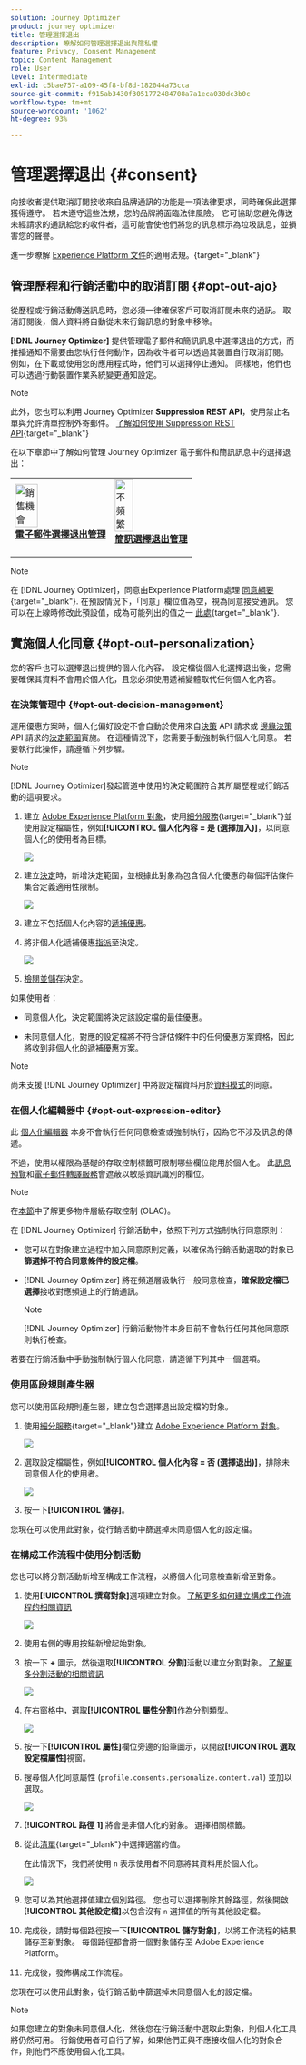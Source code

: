 ```yaml
---
solution: Journey Optimizer
product: journey optimizer
title: 管理選擇退出
description: 瞭解如何管理選擇退出與隱私權
feature: Privacy, Consent Management
topic: Content Management
role: User
level: Intermediate
exl-id: c5bae757-a109-45f8-bf8d-182044a73cca
source-git-commit: f915ab3430f3051772484708a7a1eca030dc3b0c
workflow-type: tm+mt
source-wordcount: '1062'
ht-degree: 93%

---
```


# 管理選擇退出 {#consent}

向接收者提供取消訂閱接收來自品牌通訊的功能是一項法律要求，同時確保此選擇獲得遵守。 若未遵守這些法規，您的品牌將面臨法律風險。 它可協助您避免傳送未經請求的通訊給您的收件者，這可能會使他們將您的訊息標示為垃圾訊息，並損害您的聲譽。

進一步瞭解 [Experience Platform 文件](https://experienceleague.adobe.com/docs/experience-platform/privacy/regulations/overview.html?lang=zh-Hant#regulations)的適用法規。{target="_blank"}

## 管理歷程和行銷活動中的取消訂閱 {#opt-out-ajo}

從歷程或行銷活動傳送訊息時，您必須一律確保客戶可取消訂閱未來的通訊。 取消訂閱後，個人資料將自動從未來行銷訊息的對象中移除。

**[!DNL Journey Optimizer]** 提供管理電子郵件和簡訊訊息中選擇退出的方式，而推播通知不需要由您執行任何動作，因為收件者可以透過其裝置自行取消訂閱。 例如，在下載或使用您的應用程式時，他們可以選擇停止通知。 同樣地，他們也可以透過行動裝置作業系統變更通知設定。

>[!NOTE]
>
>此外，您也可以利用 Journey Optimizer **Suppression REST API**，使用禁止名單與允許清單控制外寄郵件。 [了解如何使用 Suppression REST API](https://developer.adobe.com/journey-optimizer-apis/references/suppression/){target="_blank"}


在以下章節中了解如何管理 Journey Optimizer 電子郵件和簡訊訊息中的選擇退出：

<table style="table-layout:fixed"><tr style="border: 0;">
<td>
<a href="../email/email-opt-out.md">
<img alt="銷售機會" src="../assets/do-not-localize/privacy-email-optout.jpeg" width="50%">
</a>
<div><a href="../email/email-opt-out.md"><strong>電子郵件選擇退出管理</strong>
</div>
<p>
</td>
<td>
<a href="../sms/sms-opt-out.md">
<img alt="不頻繁" src="../assets/do-not-localize/privacy-sms-opt-out.jpeg" width="50%">
</a>
<div>
<a href="../sms/sms-opt-out.md"><strong>簡訊選擇退出管理</strong></a>
</div>
<p></td>
</tr></table>

>[!NOTE]
>
>在 [!DNL Journey Optimizer]，同意由Experience Platform處理 [同意綱要](https://experienceleague.adobe.com/docs/experience-platform/xdm/field-groups/profile/consents.html?lang=zh-Hant){target="_blank"}. 在預設情況下，「同意」欄位值為空，視為同意接受通訊。 您可以在上線時修改此預設值，成為可能列出的值之一 [此處](https://experienceleague.adobe.com/docs/experience-platform/xdm/data-types/consents.html?lang=zh-Hant#choice-values){target="_blank"}.

## 實施個人化同意 {#opt-out-personalization}

您的客戶也可以選擇退出提供的個人化內容。 設定檔從個人化選擇退出後，您需要確保其資料不會用於個人化，且您必須使用遞補變體取代任何個人化內容。

### 在決策管理中 {#opt-out-decision-management}

運用優惠方案時，個人化偏好設定不會自動於使用來自[決策](../offers/api-reference/offer-delivery-api/decisioning-api.md) API 請求或 [邊緣決策](../offers/api-reference/offer-delivery-api/edge-decisioning-api.md) API 請求的[決定範圍](../offers/offer-activities/create-offer-activities.md#add-decision-scopes)實施。 在這種情況下，您需要手動強制執行個人化同意。 若要執行此操作，請遵循下列步驟。

>[!NOTE]
>
>[!DNL Journey Optimizer]發起管道中使用的決定範圍符合其所屬歷程或行銷活動的這項要求。

1. 建立 [Adobe Experience Platform 對象](../audience/access-audiences.md)，使用[細分服務](https://experienceleague.adobe.com/docs/experience-platform/segmentation/ui/overview.html?lang=zh-Hant){target="_blank"}並使用設定檔屬性，例如&#x200B;**[!UICONTROL 個人化內容 = 是 (選擇加入)]**，以同意個人化的使用者為目標。

   ![](assets/perso-consent-od-audience.png)

1. 建立[決定](../offers/offer-activities/create-offer-activities.md)時，新增決定範圍，並根據此對象為包含個人化優惠的每個評估條件集合定義適用性限制。

   ![](assets/perso-consent-od-audience-decision.png)

1. 建立不包括個人化內容的[遞補優惠](../offers/offer-library/creating-fallback-offers.md)。

1. 將非個人化遞補優惠[指派](../offers/offer-activities/create-offer-activities.md#add-fallback)至決定。

   ![](assets/perso-consent-od-audience-fallback.png)

1. [檢閱並儲存](../offers/offer-activities/create-offer-activities.md#review)決定。

如果使用者：

* 同意個人化，決定範圍將決定該設定檔的最佳優惠。

* 未同意個人化，對應的設定檔將不符合評估條件中的任何優惠方案資格，因此將收到非個人化的遞補優惠方案。

>[!NOTE]
>
>尚未支援 [!DNL Journey Optimizer] 中將設定檔資料用於[資料模式](../offers/ranking/ai-models.md)的同意。

### 在個人化編輯器中 {#opt-out-expression-editor}

此 [個人化編輯器](../personalization/personalization-build-expressions.md) 本身不會執行任何同意檢查或強制執行，因為它不涉及訊息的傳遞。

不過，使用以權限為基礎的存取控制標籤可限制哪些欄位能用於個人化。 此[訊息預覽](../content-management/preview.md)和[電子郵件轉譯服務](../content-management/rendering.md)會遮蔽以敏感資訊識別的欄位。

>[!NOTE]
>
>在[本節](../administration/object-based-access.md)中了解更多物件層級存取控制 (OLAC)。

在 [!DNL Journey Optimizer] 行銷活動中，依照下列方式強制執行同意原則：

* 您可以在對象建立過程中加入同意原則定義，以確保為行銷活動選取的對象已&#x200B;**篩選掉不符合同意條件的設定檔**。 

* [!DNL Journey Optimizer] 將在頻道層級執行一般同意檢查，**確保設定檔已選擇**&#x200B;接收對應頻道上的行銷通訊。

  >[!NOTE]
  >
  >[!DNL Journey Optimizer] 行銷活動物件本身目前不會執行任何其他同意原則執行檢查。

若要在行銷活動中手動強制執行個人化同意，請遵循下列其中一個選項。

### 使用區段規則產生器

您可以使用區段規則產生器，建立包含選擇退出設定檔的對象。

1. 使用[細分服務](https://experienceleague.adobe.com/docs/experience-platform/segmentation/ui/overview.html?lang=zh-Hant){target="_blank"}建立 [Adobe Experience Platform 對象](../audience/access-audiences.md)。

   ![](assets/perso-consent-audience-build-rule.png)

1. 選取設定檔屬性，例如&#x200B;**[!UICONTROL 個人化內容 = 否 (選擇退出)]**，排除未同意個人化的使用者。

   ![](assets/perso-consent-audience-no.png)

1. 按一下&#x200B;**[!UICONTROL 儲存]**。

您現在可以使用此對象，從行銷活動中篩選掉未同意個人化的設定檔。

### 在構成工作流程中使用分割活動

您也可以將分割活動新增至構成工作流程，以將個人化同意檢查新增至對象。

1. 使用&#x200B;**[!UICONTROL 撰寫對象]**&#x200B;選項建立對象。 [了解更多如何建立構成工作流程的相關資訊](../audience/create-compositions.md)

   ![](assets/perso-consent-audience-compose.png)

1. 使用右側的專用按鈕新增起始對象。

1. 按一下 **+** 圖示，然後選取&#x200B;**[!UICONTROL 分割]**&#x200B;活動以建立分割對象。 [了解更多分割活動的相關資訊](../audience/composition-canvas.md#split)

   ![](assets/perso-consent-audience-split.png)

1. 在右窗格中，選取&#x200B;**[!UICONTROL 屬性分割]**&#x200B;作為分割類型。

   ![](assets/perso-consent-audience-attribute-split.png)

1. 按一下&#x200B;**[!UICONTROL 屬性]**&#x200B;欄位旁邊的鉛筆圖示，以開啟&#x200B;**[!UICONTROL 選取設定檔屬性]**&#x200B;視窗。

1. 搜尋個人化同意屬性 (`profile.consents.personalize.content.val`) 並加以選取。

   ![](assets/perso-consent-audience-consent-attribute.png)

1. **[!UICONTROL 路徑 1]** 將會是非個人化的對象。 選擇相關標籤。

1. 從此[清單](https://experienceleague.adobe.com/docs/experience-platform/xdm/data-types/consents.html?lang=zh-Hant#choice-values){target="_blank"}中選擇適當的值。

   在此情況下，我們將使用 `n` 表示使用者不同意將其資料用於個人化。

   ![](assets/perso-consent-audience-path-1-n.png)

1. 您可以為其他選擇值建立個別路徑。 您也可以選擇刪除其餘路徑，然後開啟&#x200B;**[!UICONTROL 其他設定檔]**&#x200B;以包含沒有 `n` 選擇值的所有其他設定檔。

1. 完成後，請對每個路徑按一下&#x200B;**[!UICONTROL 儲存對象]**，以將工作流程的結果儲存至新對象。 每個路徑都會將一個對象儲存至 Adobe Experience Platform。

1. 完成後，發佈構成工作流程。

您現在可以使用此對象，從行銷活動中篩選掉未同意個人化的設定檔。

>[!NOTE]
>
>如果您建立的對象未同意個人化，然後您在行銷活動中選取此對象，則個人化工具將仍然可用。 行銷使用者可自行了解，如果他們正與不應接收個人化的對象合作，則他們不應使用個人化工具。
